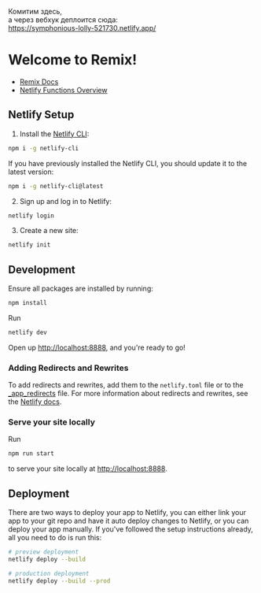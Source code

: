 Комитим здесь,<br>
а через вебхук деплоится сюда:<br>
https://symphonious-lolly-521730.netlify.app/

# Welcome to Remix!

- [Remix Docs](https://remix.run/docs)
- [Netlify Functions Overview](https://docs.netlify.com/functions/overview)

## Netlify Setup

1. Install the [Netlify CLI](https://docs.netlify.com/cli/get-started/):

```sh
npm i -g netlify-cli
```

If you have previously installed the Netlify CLI, you should update it to the latest version:

```sh
npm i -g netlify-cli@latest
```

2. Sign up and log in to Netlify:

```sh
netlify login
```

3. Create a new site:

```sh
netlify init
```

## Development

Ensure all packages are installed by running:

```sh
npm install
```

Run

```sh
netlify dev
```

Open up [http://localhost:8888](http://localhost:8888), and you're ready to go!

### Adding Redirects and Rewrites

To add redirects and rewrites, add them to the `netlify.toml` file or to the [\_app_redirects](_app_redirects) file. For more information about redirects and rewrites, see the [Netlify docs](https://docs.netlify.com/routing/redirects/).

### Serve your site locally

Run

```sh
npm run start
```

to serve your site locally at [http://localhost:8888](http://localhost:8888).

## Deployment

There are two ways to deploy your app to Netlify, you can either link your app to your git repo and have it auto deploy changes to Netlify, or you can deploy your app manually. If you've followed the setup instructions already, all you need to do is run this:

```sh
# preview deployment
netlify deploy --build

# production deployment
netlify deploy --build --prod
```
